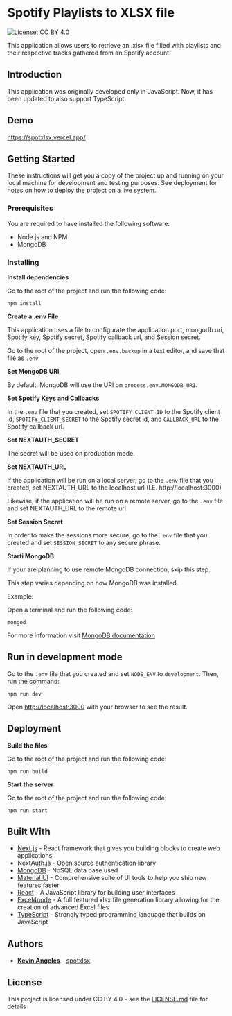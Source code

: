 # Spotify Playlists to XLSX file
[![License: CC BY 4.0](https://img.shields.io/badge/License-CC%20BY%204.0-lightgrey.svg)](https://creativecommons.org/licenses/by/4.0/)

This application allows users to retrieve an .xlsx file filled with playlists and their respective tracks gathered from an Spotify account.

## Introduction

This application was originally developed only in JavaScript. Now, it has been updated to also support TypeScript.

## Demo
https://spotxlsx.vercel.app/

## Getting Started

These instructions will get you a copy of the project up and running on your local machine for development and testing purposes. See deployment for notes on how to deploy the project on a live system.

### Prerequisites

You are required to have installed the following software:

* Node.js and NPM
* MongoDB

### Installing

**Install dependencies**

Go to the root of the project and run the following code:
```
npm install
```

**Create a .env File**

This application uses a file to configurate the application port, mongodb uri, Spotify key, Spotify secret, Spotify callback url, and Session secret.

Go to the root of the project, open `.env.backup` in a text editor, and save that file as `.env`

**Set MongoDB URI**

By default, MongoDB will use the URI on `process.env.MONGODB_URI`.

**Set Spotify Keys and Callbacks**

In the `.env` file that you created, set `SPOTIFY_CLIENT_ID` to the Spotify client id, `SPOTIFY_CLIENT_SECRET` to the Spotify secret id, and `CALLBACK_URL` to the Spotify callback url.

**Set NEXTAUTH_SECRET**

The secret will be used on production mode.

**Set NEXTAUTH_URL**

If the application will be run on a local server, go to the `.env` file that you created, set NEXTAUTH_URL to the localhost url (I.E. http://localhost:3000)

Likewise, if the application will be run on a remote server, go to the `.env` file and set NEXTAUTH_URL to the remote url.

**Set Session Secret**

In order to make the sessions more secure, go to the `.env` file that you created and set `SESSION_SECRET` to any secure phrase.

**Starti MongoDB**

If your are planning to use remote MongoDB connection, skip this step.

This step varies depending on how MongoDB was installed.

Example:

Open a terminal and run the following code:

```
mongod
```

For more information visit [MongoDB documentation](https://docs.mongodb.com/)

## Run in development mode

Go to the `.env` file that you created and set `NODE_ENV` to `development`. Then, run the command:
```
npm run dev
```

Open [http://localhost:3000](http://localhost:3000) with your browser to see the result.

## Deployment

**Build the files**

Go to the root of the project and run the following code:

```
npm run build
```

**Start the server**

Go to the root of the project and run the following code:

```
npm run start
```

## Built With

* [Next.js](https://nextjs.org/) - React framework that gives you building blocks to create web applications
* [NextAuth.js](https://next-auth.js.org/) - Open source authentication library
* [MongoDB](https://www.mongodb.com/) - NoSQL data base used
* [Material UI](https://mui.com/) - Comprehensive suite of UI tools to help you ship new features faster
* [React](https://reactjs.org/) - A JavaScript library for building user interfaces
* [Excel4node](https://www.npmjs.com/package/excel4node) - A full featured xlsx file generation library allowing for the creation of advanced Excel files
* [TypeScript](https://www.typescriptlang.org/) - Strongly typed programming language that builds on JavaScript

## Authors

* **[Kevin Angeles](https://www.kevinangeles.com/)** - [spotxlsx](https://github.com/KevinAngeles/spotxlsx)

## License

This project is licensed under CC BY 4.0 - see the [LICENSE.md](LICENSE.md) file for details